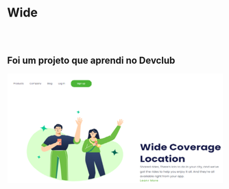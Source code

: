 <h1>Wide</h1>
<br>
<br>
<h2>Foi um projeto que aprendi no Devclub</h2>
<img src="https://github.com/VerasLucas/WIDE/blob/main/img/IMAGEM%20GIT.png?raw=true" />
